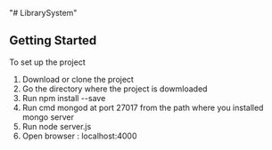 "# LibrarySystem"  

## Getting Started 

To set up the project 
1. Download or clone the project
2. Go the directory where the project is dowmloaded 
3. Run npm install --save
4. Run cmd mongod at port 27017 from the path where you installed mongo server
5. Run node server.js
6. Open browser : localhost:4000
##
